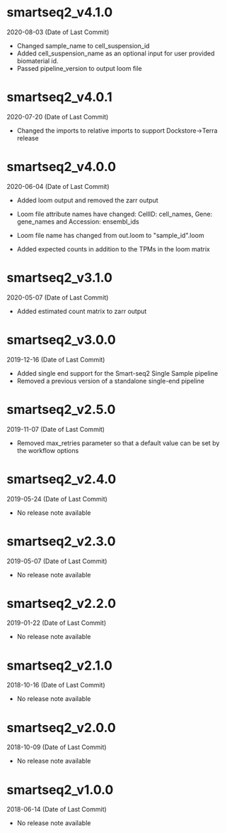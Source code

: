 # smartseq2_v4.1.0

2020-08-03 (Date of Last Commit)

* Changed sample_name to cell_suspension_id
* Added cell_suspension_name as an optional input for user provided biomaterial id.
* Passed pipeline_version to output loom file


# smartseq2_v4.0.1

2020-07-20 (Date of Last Commit)

* Changed the imports to relative imports to support Dockstore->Terra release

# smartseq2_v4.0.0

2020-06-04 (Date of Last Commit)

* Added loom output and removed the zarr output

* Loom file attribute names have changed: CellID: cell_names, Gene: gene_names and Accession: ensembl_ids

* Loom file name has changed from out.loom to "sample_id".loom

* Added expected counts in addition to the TPMs in the loom matrix

# smartseq2_v3.1.0

2020-05-07 (Date of Last Commit)

* Added estimated count matrix to zarr output

# smartseq2_v3.0.0

2019-12-16 (Date of Last Commit)

* Added single end support for the Smart-seq2 Single Sample pipeline
* Removed a previous version of a standalone single-end pipeline


# smartseq2_v2.5.0

2019-11-07 (Date of Last Commit)

* Removed max_retries parameter so that a default value can be set by the workflow options

# smartseq2_v2.4.0

2019-05-24 (Date of Last Commit)

* No release note available

# smartseq2_v2.3.0

2019-05-07 (Date of Last Commit)

* No release note available

# smartseq2_v2.2.0

2019-01-22 (Date of Last Commit)

* No release note available

# smartseq2_v2.1.0

2018-10-16 (Date of Last Commit)

* No release note available

# smartseq2_v2.0.0 

2018-10-09 (Date of Last Commit)

* No release note available

# smartseq2_v1.0.0 

2018-06-14 (Date of Last Commit)

* No release note available



